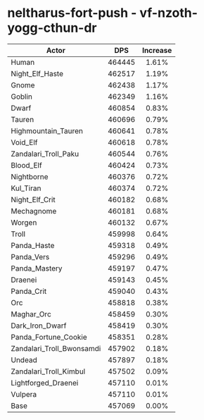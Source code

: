 # neltharus-fort-push - vf-nzoth-yogg-cthun-dr
| Actor | DPS | Increase |
|---|:---:|:---:|
|Human|464445|1.61%|
|Night_Elf_Haste|462517|1.19%|
|Gnome|462438|1.17%|
|Goblin|462349|1.16%|
|Dwarf|460854|0.83%|
|Tauren|460696|0.79%|
|Highmountain_Tauren|460641|0.78%|
|Void_Elf|460618|0.78%|
|Zandalari_Troll_Paku|460544|0.76%|
|Blood_Elf|460424|0.73%|
|Nightborne|460376|0.72%|
|Kul_Tiran|460374|0.72%|
|Night_Elf_Crit|460182|0.68%|
|Mechagnome|460181|0.68%|
|Worgen|460132|0.67%|
|Troll|459998|0.64%|
|Panda_Haste|459318|0.49%|
|Panda_Vers|459296|0.49%|
|Panda_Mastery|459197|0.47%|
|Draenei|459143|0.45%|
|Panda_Crit|459040|0.43%|
|Orc|458818|0.38%|
|Maghar_Orc|458459|0.30%|
|Dark_Iron_Dwarf|458419|0.30%|
|Panda_Fortune_Cookie|458351|0.28%|
|Zandalari_Troll_Bwonsamdi|457902|0.18%|
|Undead|457897|0.18%|
|Zandalari_Troll_Kimbul|457502|0.09%|
|Lightforged_Draenei|457110|0.01%|
|Vulpera|457110|0.01%|
|Base|457069|0.00%|
